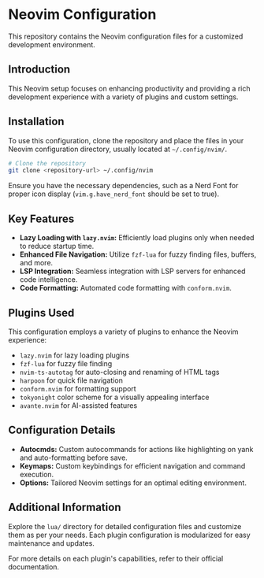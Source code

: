 # Neovim Configuration

This repository contains the Neovim configuration files for a customized development environment.

## Introduction

This Neovim setup focuses on enhancing productivity and providing a rich development experience with a variety of plugins and custom settings.

## Installation

To use this configuration, clone the repository and place the files in your Neovim configuration directory, usually located at `~/.config/nvim/`.

```bash
# Clone the repository
git clone <repository-url> ~/.config/nvim
```

Ensure you have the necessary dependencies, such as a Nerd Font for proper icon display (`vim.g.have_nerd_font` should be set to true).

## Key Features

- **Lazy Loading with `lazy.nvim`:** Efficiently load plugins only when needed to reduce startup time.
- **Enhanced File Navigation:** Utilize `fzf-lua` for fuzzy finding files, buffers, and more.
- **LSP Integration:** Seamless integration with LSP servers for enhanced code intelligence.
- **Code Formatting:** Automated code formatting with `conform.nvim`.

## Plugins Used

This configuration employs a variety of plugins to enhance the Neovim experience:

- `lazy.nvim` for lazy loading plugins
- `fzf-lua` for fuzzy file finding
- `nvim-ts-autotag` for auto-closing and renaming of HTML tags
- `harpoon` for quick file navigation
- `conform.nvim` for formatting support
- `tokyonight` color scheme for a visually appealing interface
- `avante.nvim` for AI-assisted features

## Configuration Details

- **Autocmds:** Custom autocommands for actions like highlighting on yank and auto-formatting before save.
- **Keymaps:** Custom keybindings for efficient navigation and command execution.
- **Options:** Tailored Neovim settings for an optimal editing environment.

## Additional Information

Explore the `lua/` directory for detailed configuration files and customize them as per your needs. Each plugin configuration is modularized for easy maintenance and updates.

For more details on each plugin's capabilities, refer to their official documentation.


